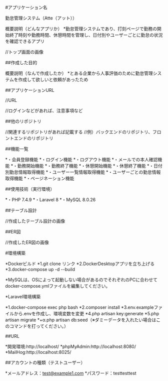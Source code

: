 #アプリケーション名

勤怠管理システム（Atte（アット））

概要説明（どんなアプリか）
*勤怠管理システムであり、打刻ページで勤務の開始終了時刻や勤務時間、休憩時間を管理し、日付別やユーザーごとに勤怠の状況を確認できるアプリ

//トップ画面の画像

##作成した目的

概要説明（なんで作成したか）
*とある企業から人事評価のために勤怠管理システムを作成して欲しいと依頼があったため

##アプリケーションURL

//URL

//ログインなどがあれば、注意事項など

##他のリポジトリ

//関連するリポジトリがあれば記載する
//例）バックエンドのリポジトリ、フロントエンドのリポジトリ

##機能一覧

*・会員登録機能
*・ログイン機能
*・ログアウト機能
*・メールでの本人確認機能
*・勤務開始機能
*・勤務終了機能
*・休憩開始機能
*・休憩終了機能
*・日付別勤怠情報取得機能
*・ユーザー一覧情報取得機能
*・ユーザーごとの勤怠情報取得機能
*・ページネーション機能

##使用技術（実行環境）

*・PHP 7.4.9
*・Laravel 8
*・MySQL 8.0.26

##テーブル設計

//作成したテーブル設計の画像

##ER図

//作成したER図の画像

#環境構築

*Dockerビルド
*1.git clone リンク
*2.DockerDesktopアプリを立ち上げる
*3.docker-compose up -d --build

*MySQLは、OSによって起動しない場合があるのでそれぞれのPCに合わせてdocker-compose.ymlファイルを編集してください。

*Laravel環境構築

*1.docker-compose exec php bash
*2.composer install
*3.env.exampleファイルから.envを作成し、環境変数を変更
*4.php artisan key:generate
*5.php artisan migrate
*+α.php artisan db:seed（※ダミーデータを入れたい場合はこのコマンドを打ってください。）

##URL

*開発環境:http://localhost/
*phpMyAdmin:http://localhost:8080/
*MailHog:http://localhost:8025/

##アカウントの種類（テストユーザー）

*メールアドレス：test@example1.com
*パスワード：testtesttest
